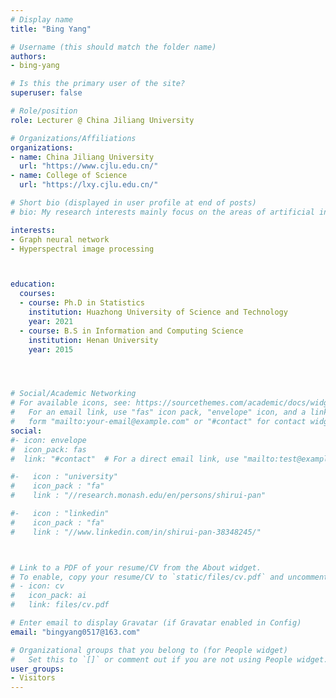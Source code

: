 ```yaml
---
# Display name
title: "Bing Yang"

# Username (this should match the folder name)
authors:
- bing-yang

# Is this the primary user of the site?
superuser: false

# Role/position
role: Lecturer @ China Jiliang University 

# Organizations/Affiliations
organizations:
- name: China Jiliang University
  url: "https://www.cjlu.edu.cn/"
- name: College of Science
  url: "https://lxy.cjlu.edu.cn/"

# Short bio (displayed in user profile at end of posts)
# bio: My research interests mainly focus on the areas of artificial intelligence and hyperspectral image processing, especially for the graph neural network and hyperspectral image classification.

interests:
- Graph neural network
- Hyperspectral image processing



education:
  courses:
  - course: Ph.D in Statistics
    institution: Huazhong University of Science and Technology
    year: 2021
  - course: B.S in Information and Computing Science
    institution: Henan University
    year: 2015




# Social/Academic Networking
# For available icons, see: https://sourcethemes.com/academic/docs/widgets/#icons
#   For an email link, use "fas" icon pack, "envelope" icon, and a link in the
#   form "mailto:your-email@example.com" or "#contact" for contact widget.
social:
#- icon: envelope
#  icon_pack: fas
#  link: "#contact"  # For a direct email link, use "mailto:test@example.org".

#-   icon : "university"
#    icon_pack : "fa"
#    link : "//research.monash.edu/en/persons/shirui-pan"

#-   icon : "linkedin"
#    icon_pack : "fa"
#    link : "//www.linkedin.com/in/shirui-pan-38348245/"



# Link to a PDF of your resume/CV from the About widget.
# To enable, copy your resume/CV to `static/files/cv.pdf` and uncomment the lines below.  
# - icon: cv
#   icon_pack: ai
#   link: files/cv.pdf

# Enter email to display Gravatar (if Gravatar enabled in Config)
email: "bingyang0517@163.com"

# Organizational groups that you belong to (for People widget)
#   Set this to `[]` or comment out if you are not using People widget.  
user_groups:
- Visitors
---
```


